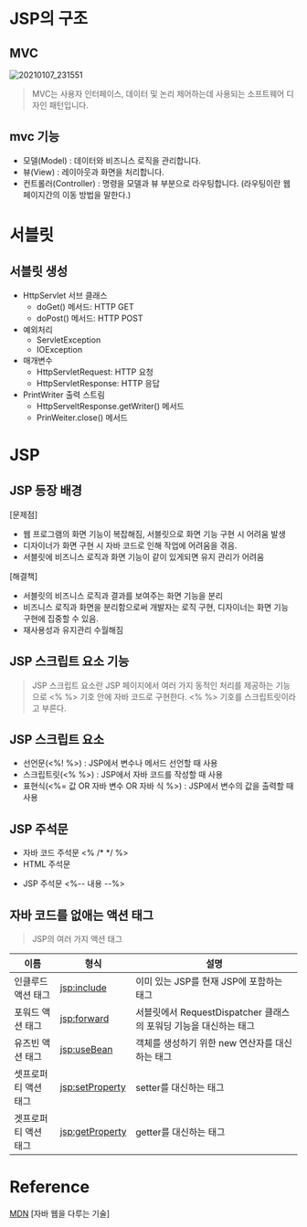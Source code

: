 # JSP의 구조
## MVC
![20210107_231551](https://user-images.githubusercontent.com/66931142/103902847-718fbe00-513e-11eb-89c1-04ad0d1975d3.png)

> MVC는 사용자 인터페이스, 데이터 및 논리 제어하는데 사용되는 소프트웨어 디자인 패턴입니다.

## mvc 기능
+ 모델(Model) : 데이터와 비즈니스 로직을 관리합니다.
+ 뷰(View) : 레이아웃과 화면을 처리합니다.
+ 컨트롤러(Controller) : 명령을 모델과 뷰 부분으로 라우팅합니다. (라우팅이란 웹 페이지간의 이동 방법을 말한다.)

# 서블릿
## 서블릿 생성
+ HttpServlet 서브 클래스
  + doGet() 메서드: HTTP GET
  + doPost() 메서드: HTTP POST
+ 예외처리
  + ServletException
  + IOException
+ 매개변수
  + HttpServletRequest: HTTP 요청
  + HttpServletResponse: HTTP 응답
+ PrintWriter 출력 스트림
  + HttpServeltResponse.getWriter() 메서드
  + PrinWeiter.close() 메서드

# JSP
## JSP 등장 배경
[문제점]
+ 웹 프로그램의 화면 기능이 복잡해짐, 서블릿으로 화면 기능 구현 시 어려움 발생
+ 디자이너가 화면 구현 시 자바 코드로 인해 작업에 어려움을 겪음.
+ 서블릿에 비즈니스 로직과 화면 기능이 같이 있게되면 유지 관리가 어려움

[해결책]
+ 서블릿의 비즈니스 로직과 결과를 보여주는 화면 기능을 분리
+ 비즈니스 로직과 화면을 분리함으로써 개발자는 로직 구현, 디자이너는 화면 기능 구현에 집중할 수 있음.
+ 재사용성과 유지관리 수월해짐

## JSP 스크립트 요소 기능
> JSP 스크립트 요소란 JSP 페이지에서 여러 가지 동적인 처리를 제공하는 기능으로 <% %> 기호 안에 자바 코드로 구현한다. <% %> 기호를 스크립트릿이라고 부른다.

## JSP 스크립트 요소
+ 선언문(<%! %>) : JSP에서 변수나 메서드 선언할 때 사용
+ 스크립트릿(<% %>) : JSP에서 자바 코드를 작성할 때 사용
+ 표현식(<%= 값 OR 자바 변수 OR 자바 식 %>) : JSP에서 변수의 값을 출력할 때 사용

## JSP 주석문
+ 자바 코드 주석문
<%
  /* */
%>
+ HTML 주석문
<!-- -->
+ JSP 주석문
<%-- 내용 --%>

## 자바 코드를 없애는 액션 태그
> JSP의 여러 가지 액션 태그

|이름|형식|설명|
|------|---|---|
|인클루드 액션 태그|<jsp:include>|이미 있는 JSP를 현재 JSP에 포함하는 태그|
|포워드 액션 태그|<jsp:forward>|서블릿에서 RequestDispatcher 클래스의 포워딩 기능을 대신하는 태그|
|유즈빈 액션 태그|<jsp:useBean>|객체를 생성하기 위한 new 연산자를 대신하는 태그|
|셋프로퍼티 액션 태그|<jsp:setProperty>|setter를 대신하는 태그|
|겟프로퍼티 액션 태그|<jsp:getProperty>|getter를 대신하는 태그|


# Reference
[MDN](https://developer.mozilla.org/ko/docs/Glossary/MVC)
[자바 웹을 다루는 기술]
